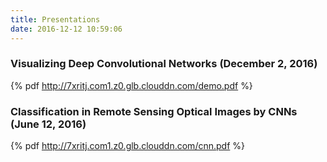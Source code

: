 ```yaml
---
title: Presentations
date: 2016-12-12 10:59:06
---
```


### Visualizing Deep Convolutional Networks (December 2, 2016)
{% pdf http://7xritj.com1.z0.glb.clouddn.com/demo.pdf %}

### Classification in Remote Sensing Optical Images by CNNs (June 12, 2016)
{% pdf http://7xritj.com1.z0.glb.clouddn.com/cnn.pdf %}
